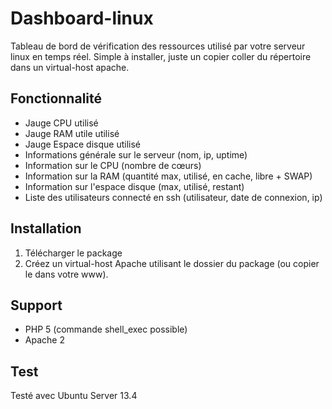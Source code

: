 # Dashboard-linux
Tableau de bord de vérification des ressources utilisé par votre serveur linux en temps réel.
Simple à installer, juste un copier coller du répertoire dans un virtual-host apache.

## Fonctionnalité
* Jauge CPU utilisé
* Jauge RAM utile utilisé
* Jauge Espace disque utilisé
* Informations générale sur le serveur (nom, ip, uptime)
* Information sur le CPU (nombre de cœurs)
* Information sur la RAM (quantité max, utilisé, en cache, libre + SWAP)
* Information sur l'espace disque (max, utilisé, restant)
* Liste des utilisateurs connecté en ssh (utilisateur, date de connexion, ip)

## Installation
1. Télécharger le package
1. Créez un virtual-host Apache utilisant le dossier du package (ou copier le dans votre www).

## Support
* PHP 5 (commande shell_exec possible)
* Apache 2

## Test
Testé avec Ubuntu Server 13.4

